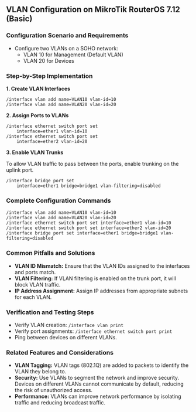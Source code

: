 ## VLAN Configuration on MikroTik RouterOS 7.12 (Basic)

### Configuration Scenario and Requirements

- Configure two VLANs on a SOHO network:
  - VLAN 10 for Management (Default VLAN)
  - VLAN 20 for Devices

### Step-by-Step Implementation

**1. Create VLAN Interfaces**

```
/interface vlan add name=VLAN10 vlan-id=10
/interface vlan add name=VLAN20 vlan-id=20
```

**2. Assign Ports to VLANs**

```
/interface ethernet switch port set
    interface=ether1 vlan-id=10
/interface ethernet switch port set
    interface=ether2 vlan-id=20
```

**3. Enable VLAN Trunks**

To allow VLAN traffic to pass between the ports, enable trunking on the uplink port.

```
/interface bridge port set
    interface=ether1 bridge=bridge1 vlan-filtering=disabled
```

### Complete Configuration Commands

```
/interface vlan add name=VLAN10 vlan-id=10
/interface vlan add name=VLAN20 vlan-id=20
/interface ethernet switch port set interface=ether1 vlan-id=10
/interface ethernet switch port set interface=ether2 vlan-id=20
/interface bridge port set interface=ether1 bridge=bridge1 vlan-filtering=disabled
```

### Common Pitfalls and Solutions

- **VLAN ID Mismatch:** Ensure that the VLAN IDs assigned to the interfaces and ports match.
- **VLAN Filtering:** If VLAN filtering is enabled on the trunk port, it will block VLAN traffic.
- **IP Address Assignment:** Assign IP addresses from appropriate subnets for each VLAN.

### Verification and Testing Steps

- Verify VLAN creation: `/interface vlan print`
- Verify port assignments: `/interface ethernet switch port print`
- Ping between devices on different VLANs.

### Related Features and Considerations

- **VLAN Tagging:** VLAN tags (802.1Q) are added to packets to identify the VLAN they belong to.
- **Security:** Use VLANs to segment the network and improve security. Devices on different VLANs cannot communicate by default, reducing the risk of unauthorized access.
- **Performance:** VLANs can improve network performance by isolating traffic and reducing broadcast traffic.